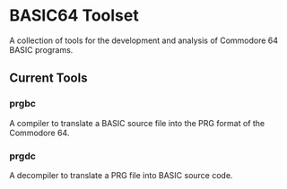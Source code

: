 # BASIC64 Toolset

A collection of tools for the development and analysis of Commodore 64 BASIC programs.

## Current Tools

### prgbc

A compiler to translate a BASIC source file into the PRG format of the Commodore 64.

### prgdc

A decompiler to translate a PRG file into BASIC source code.
